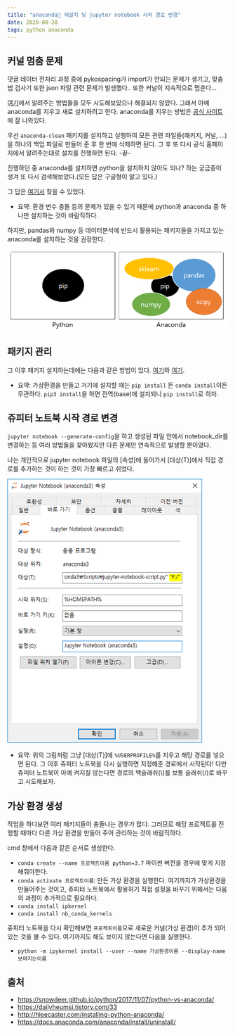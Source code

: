```yaml
---
title: "anaconda🐍 재설치 및 jupyter notebook 시작 경로 변경"
date: 2020-08-28
tags: python anaconda
---
```


## 커널 멈춤 문제
댓글 데이터 전처리 과정 중에 pykospacing가 import가 안되는 문제가 생기고, 맞춤법 검사기 또한 json 파일 관련 문제가 발생했다..
또한 커널이 지속적으로 멈춘다...

[여기](https://github.com/jupyter/notebook/issues/1892)에서 알려주는 방법들을 모두 시도해보았으나 해결되지 않았다. 그래서 아예 anaconda를 지우고 새로 설치하려고 한다. anaconda를 지우는 방법은 [공식 사이트](https://docs.anaconda.com/anaconda/install/uninstall/)에 잘 나와있다.

우선 `anaconda-clean` 패키지를 설치하고 실행하여 모든 관련 파일들(패키지, 커널, ...)을 하나의 백업 파일로 만들어 준 후 한 번에 삭제하면 된다. 그 후 또 다시 공식 홈페이지에서 알려주는대로 설치를 진행하면 된다. -끝-

진행하던 중 anaconda를 설치하면 python을 설치하지 않아도 되나? 하는 궁금증이 생겨 또 다시 검색해보았다.(모든 답은 구글형이 알고 있다.)

그 답은 [여기서](https://snowdeer.github.io/python/2017/11/07/python-vs-anaconda/) 찾을 수 있었다.

- 요약: 환경 변수 충돌 등의 문제가 있을 수 있기 때문에 python과 anaconda 중 하나만 설치하는 것이 바람직하다.

하지만, pandas와 numpy 등 데이터분석에 반드시 활용되는 패키지들을 가지고 있는 anaconda를 설치하는 것을 권장한다.

![python-and-anaconda](/assets/images/python-and-anaconda.PNG)

## 패키지 관리

그 이후 패키지 설치하는데에는 다음과 같은 방법이 있다. [여기](https://dailyheumsi.tistory.com/33)와 [여기](http://hleecaster.com/installing-python-anaconda/).

- 요약: 가상환경을 만들고 거기에 설치할 때는 `pip install` 든 `conda install`이든 무관하다. `pip3 install`을 하면 전역(base)에 설치되니 `pip install`로 하자.

## 쥬피터 노트북 시작 경로 변경

`jupyter notebook --generate-config`을 하고 생성된 파일 안에서 notebook_dir를 변경하는 등 여러 방법들을 찾아봤지만 다른 문제만 연속적으로 발생할 뿐이였다.

나는 개인적으로 jupyter notebook 파일의 [속성]에 들어가서 [대상(T)]에서 직접 경로를 추가하는 것이 하는 것이 가장 빠르고 쉬었다.

![jupyter_notebook_path](/assets/images/jupyter_notebook_path.PNG)


- 요약: 위의 그림처럼 그냥 [대상(T)]에 `%USERPROFILE%`를 지우고 해당 경로를 넣으면 된다. 그 이후 쥬피터 노트북을 다시 실행하면 지정해준 경로에서 시작된다! 다만 쥬피터 노트북이 아예 켜지질 않는다면 경로의 백슬래쉬(\\)를 보통 슬래쉬(/)로 바꾸고 시도해보자.



## 가상 환경 생성
작업을 하다보면 여러 패키지들이 충돌나는 경우가 많다. 그러므로 해당 프로젝트를 진행할 때마다 다른 가상 환경을 만들어 주어 관리하는 것이 바람직하다.

cmd 창에서 다음과 같은 순서로 생성한다.

- `conda create --name 프로젝트이름 python=3.7` 파이썬 버전을 경우에 맞게 지정해줘야한다.
- `conda activate 프로젝트이름`: 만든 가상 환경을 실행한다. 여기까지가 가상환경을 만들어주는 것이고, 쥬피터 노트북에서 활용하기 직접 설정을 바꾸기 위해서는 다음의 과정이 추가적으로 필요하다.
- `conda install ipkernel`
- `conda install nb_conda_kernels`

쥬피터 노트북을 다시 확인해보면 `프로젝트이름`으로 새로운 커널(가상 환경)이 추가 되어 있는 것을 볼 수 있다. 여기까지도 해도 보이지 않는다면 다음을 실행한다.
- `python -m ipykernel install --user --name 가상환경이름 --display-name 보여지는이름`


## 출처
- https://snowdeer.github.io/python/2017/11/07/python-vs-anaconda/
- https://dailyheumsi.tistory.com/33
- http://hleecaster.com/installing-python-anaconda/
- https://docs.anaconda.com/anaconda/install/uninstall/
